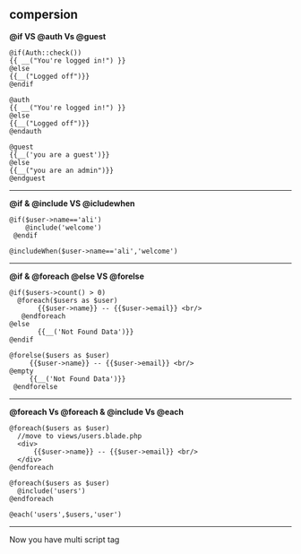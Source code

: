 ## compersion
**@if VS @auth Vs @guest**
```
@if(Auth::check())
{{ __("You're logged in!") }}
@else
{{__("Logged off")}}
@endif
```
```
@auth
{{ __("You're logged in!") }}
@else
{{__("Logged off")}}
@endauth
```
```
@guest
{{__('you are a guest')}}
@else
{{__("you are an admin")}}
@endguest
```
_______________________________

**@if & @include VS @icludewhen**
```
@if($user->name=='ali')
    @include('welcome')
 @endif
```
```
@includeWhen($user->name=='ali','welcome')
```
_______________________________

**@if & @foreach @else VS @forelse**
```
@if($users->count() > 0)
  @foreach($users as $user)
       {{$user->name}} -- {{$user->email}} <br/>
   @endforeach
@else
       {{__('Not Found Data')}}
@endif
```
```
@forelse($users as $user)
     {{$user->name}} -- {{$user->email}} <br/>
@empty
     {{__('Not Found Data')}}
 @endforelse
```
_______________________________
**@foreach Vs @foreach & @include Vs @each**
```
@foreach($users as $user)
  //move to views/users.blade.php 
  <div>
      {{$user->name}} -- {{$user->email}} <br/>
  </div>
@endforeach
```
```
@foreach($users as $user)
  @include('users')
@endforeach
```
```
@each('users',$users,'user')
```
_______________________________
Now you have multi script tag <script> in 'views/layouts/app.blade.php' But you want to add new script differs from one page to another
**@stack & @push Vs @stack & @pretend** 
```
//in resources/views/layouts/app.blade.php
<script type="text/javascript" src="main.js">
 </script>
@stack('script')
```
```
//in resources/view/users/user.blade.php
//push in the bottom of stack
@push('script')
 <script type="text/javascript" src="example.js">
 </script>
@endpush
```
```
//pust at the top of stack
@pretend('script')
 <script type="text/javascript" src="example-2.js">
 </script>
@endpretend
```
Output
```
<script type="text/javascript" src="main.js"></script>
<script type="text/javascript" src="example-2.js"></script>
<script type="text/javascript" src="example.js"></script>
```
_______________________________
**@json** 
this most often will be used in vuejs or other js frameworks
```
 @json($users)
```
________________________________
**@verbatim**
Often we need to write {{name}} 
```
@verbatim
{{name}}
@endverbatim
```
**Note 
everything included are written as it is**
OR -without @verbatim-
```
@{{name}}
```
________________________________
**@choice**
will choose between user,users depending on count of users 
```
{{$users->count()}} @choice('user|users',$users->count())
```
________________________________
**@inject**
At first .. create App/Repositories/UserRepository ,then create function getAll()
```
public function getAll(){
     $users=User::all();
     return $users;
 }
```
In UserController
```
public function index(){
return view('users')
}
```
In views/users
```
 @inject('users',"App\Repositories\UserRepository")
 @foreach(($users->getAll()) as $user)
      {{$user->name}}
 @endforeach
```
This is sconaroi instead of create $users=User::all() in UserController that may be useful in some cases <br/>
_________________________________
**@commponent & @slot**
At first create component 
```
php artisan make:component Alert
```
//In Resources/views/components/Alert.blade.php **Single Slot**
```
<div>
Alert Page
<p>{{$slot}}</p>
</div>
```
In Resources/views/home.blade.php
```
@commponent('commponents.alert')
@slot
<p>Green ALert in home page</p>
@endslot
@endcomponent
```
//In Resources/views/components/Alert.blade.php  **Multi Slots**
```
<div>
Alert Page for mlti slots
<div class="alert-title">{{$title}}</div>
<div class="alert alert-danger">
    {{ $slot }}
</div>
</div>
```
In Resources/views/home.blade.php
```
@commponent('commponents.alert')
@slot('title')
<p>Green ALert for title in home page</p>
@endslot
oops ! this is an alert
@endcomponent
```

[Source](https://www.youtube.com/@codingwithstef6225)
[Slot&Commponent](https://www.youtube.com/watch?v=B-DTsHGbbTk)
